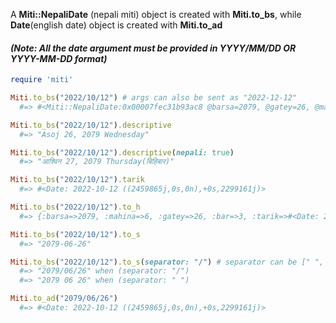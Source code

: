 
A **Miti::NepaliDate** (nepali miti) object is created with **Miti.to_bs**, while **Date**(english date) object is created with **Miti.to_ad**

#### ***(Note: All the date argument must be provided in YYYY/MM/DD OR YYYY-MM-DD format)***

```ruby
require 'miti'

Miti.to_bs("2022/10/12") # args can also be sent as "2022-12-12"
  #=> #<Miti::NepaliDate:0x00007fec31b93ac8 @barsa=2079, @gatey=26, @mahina=6>

Miti.to_bs("2022/10/12").descriptive
  #=> "Asoj 26, 2079 Wednesday"

Miti.to_bs("2022/10/12").descriptive(nepali: true)
  #=> "आश्विन 27, 2079 Thursday(बिहिबार)"

Miti.to_bs("2022/10/12").tarik
  #=> #<Date: 2022-10-12 ((2459865j,0s,0n),+0s,2299161j)>

Miti.to_bs("2022/10/12").to_h
  #=> {:barsa=>2079, :mahina=>6, :gatey=>26, :bar=>3, :tarik=>#<Date: 2022-10-12 ((2459865j,0s,0n),+0s,2299161j)>}

Miti.to_bs("2022/10/12").to_s
  #=> "2079-06-26"

Miti.to_bs("2022/10/12").to_s(separator: "/") # separator can be [" ", "/"]
  #=> "2079/06/26" when (separator: "/")
  #=> "2079 06 26" when (separator: " ")

Miti.to_ad("2079/06/26")
  #=> #<Date: 2022-10-12 ((2459865j,0s,0n),+0s,2299161j)>
```
